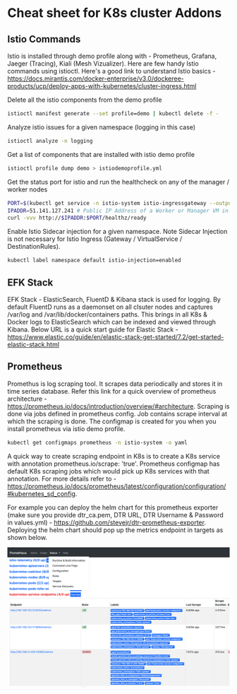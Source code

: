 # Cheat sheet for K8s cluster Addons

## Istio Commands

Istio is installed through demo profile along with - Prometheus, Grafana, Jaeger (Tracing), Kiali (Mesh Vizualizer). Here are few handy Istio commands using istioctl. Here's a good link to understand Istio basics - <https://docs.mirantis.com/docker-enterprise/v3.0/dockeree-products/ucp/deploy-apps-with-kubernetes/cluster-ingress.html> 

Delete all the istio components from the demo profile

```bash
istioctl manifest generate --set profile=demo | kubectl delete -f -
```

Analyze istio issues for a given namespace (logging in this case)

```bash
istioctl analyze -n logging
```

Get a list of components that are installed with istio demo profile

```bash
istioctl profile dump demo > istiodemoprofile.yml
```

Get the status port for istio and run the healthcheck on any of the manager / worker nodes

```bash
PORT=$(kubectl get service -n istio-system istio-ingressgateway --output jsonpath='{.spec.ports[?(@.name=="status-port")].nodePort}')
IPADDR=51.141.127.241 # Public IP Address of a Worker or Manager VM in the Cluster
curl -vvv http://$IPADDR:$PORT/healthz/ready
```

Enable Istio Sidecar injection for a given namespace. Note Sidecar Injection is not necessary for Istio Ingress (Gateway / VirtualService / DestinationRules).

```bash
kubectl label namespace default istio-injection=enabled
```

## EFK Stack

EFK Stack - ElasticSearch, FluentD & Kibana stack is used for logging. By default FluentD runs as a daemonset on all clsuter nodes and captures /var/log and /var/lib/docker/containers paths. This brings in all K8s & Docker logs to ElasticSearch which can be indexed and viewed through Kibana. Below URL is a quick start guide for Elastic Stack - <https://www.elastic.co/guide/en/elastic-stack-get-started/7.2/get-started-elastic-stack.html>

## Prometheus

Promethus is log scraping tool. It scrapes data periodically and stores it in time series database. Refer this link for a quick overview of prometheus architecture - <https://prometheus.io/docs/introduction/overview/#architecture>. Scraping is done via jobs defined in prometheus config. Job contains scrape interval at which the scraping is done. The configmap is created for you when you install prometheus via istio demo profile.

```bash
kubectl get configmaps prometheus -n istio-system -o yaml
```

A quick way to create scraping endpoint in K8s is to create a K8s service with annotation prometheus.io/scrape: 'true'. Prometheus configmap has default K8s scraping jobs which would pick up K8s services with that annotation. For more details refer to - <https://prometheus.io/docs/prometheus/latest/configuration/configuration/#kubernetes_sd_config>.

For example you can deploy the helm chart for this prometheus exporter (make sure you provide dtr_ca.pem, DTR URL, DTR Username & Password in values.yml) - <https://github.com/stevejr/dtr-prometheus-exporter>. Deploying the helm chart should pop up the metrics endpoint in targets as shown below.

![image info](../images/PromTargets.png)

